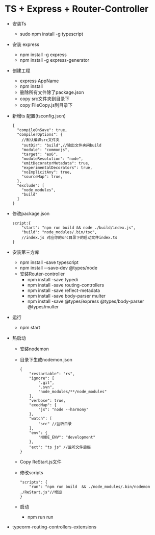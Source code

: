 # TS + Express + Router-Controller
* 安装Ts
	* sudo npm install -g typescript	

* 安装 express
	* npm install -g express
	* npm install -g express-generator 

* 创建工程
	* express AppName
	* npm install
	* 删除所有文件除了package.json
	* copy src文件夹到目录下
	* copy FileCopy.js到目录下


* 新增ts 配置(tsconfig.json)
	
	```
	{
	  "compileOnSave": true,
	  "compilerOptions": {
  	  	//默认编译src文件夹
	    "outDir": "build",//输出文件夹问build
	    "module": "commonjs",
	    "target": "es6",
	    "moduleResolution": "node",
	    "emitDecoratorMetadata": true,
	    "experimentalDecorators": true,
	    "noImplicitAny": true,
	    "sourceMap": true,
	  },
	  "exclude": [
	    "node_modules",
	    "build"
	  ]
	}
	```
* 修改package.json
	
	```
	script:{
		"start": "npm run build && node ./build/index.js", 
		"build": "node_modules/.bin/tsc",
		//index.js 对应你的src目录下的启动文件index.ts
	}
	```
	
* 安装第三方库
	* npm install -save typescript
	* npm install --save-dev @types/node
	* 安装Router-controller
		* npm install -save typedi
		* npm install -save routing-controllers
		* npm install -save reflect-metadata
		* npm install -save body-parser multer
		* npm install -save @types/express @types/body-parser @types/multer

		
* 运行
	* npm start


* 热启动 
	*  安装nodemon
	*  目录下生成nodemon.json
		
		```
		{
		    "restartable": "rs",
		    "ignore": [
		        ".git",
		        ".svn",
		        "node_modules/**/node_modules"
		    ],
		    "verbose": true,
		    "execMap": {
		        "js": "node --harmony"
		    },
		    "watch": [
		        "src" //监听目录
		    ],
		    "env": {
		        "NODE_ENV": "development"
		    },
		    "ext": "ts js" //监听文件后缀
		}
		```
	* Copy ReStart.js文件
	* 修改scripts
		
		```
		"scripts": {
     		"run": "npm run build  && ./node_modules/.bin/nodemon ./ReStart.js"//增加
     	}
		```
	* 启动
		* npm run run 


* typeorm-routing-controllers-extensions